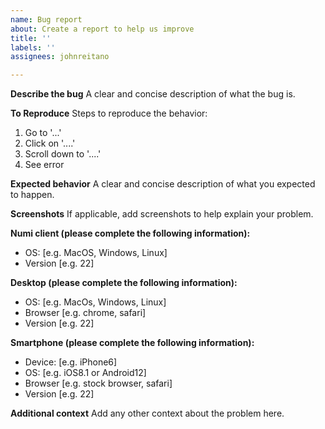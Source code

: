 ```yaml
---
name: Bug report
about: Create a report to help us improve
title: ''
labels: ''
assignees: johnreitano

---
```


**Describe the bug**
A clear and concise description of what the bug is.

**To Reproduce**
Steps to reproduce the behavior:
1. Go to '...'
2. Click on '....'
3. Scroll down to '....'
4. See error

**Expected behavior**
A clear and concise description of what you expected to happen.

**Screenshots**
If applicable, add screenshots to help explain your problem.

**Numi client (please complete the following information):**
 - OS: [e.g. MacOS, Windows, Linux]
 - Version [e.g. 22]

**Desktop (please complete the following information):**
 - OS: [e.g. MacOs, Windows, Linux]
 - Browser [e.g. chrome, safari]
 - Version [e.g. 22]

**Smartphone (please complete the following information):**
 - Device: [e.g. iPhone6]
 - OS: [e.g. iOS8.1 or Android12]
 - Browser [e.g. stock browser, safari]
 - Version [e.g. 22]

**Additional context**
Add any other context about the problem here.
